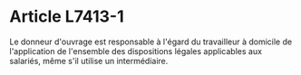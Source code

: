 # Article L7413-1

Le donneur d'ouvrage est responsable à l'égard du travailleur à domicile de l'application de l'ensemble des dispositions légales applicables aux salariés, même s'il utilise un intermédiaire.